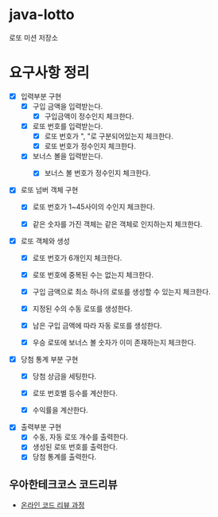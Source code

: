 # java-lotto

로또 미션 저장소

# 요구사항 정리
- [x] 입력부분 구현
  - [x] 구입 금액을 입력받는다.
    - [x] 구입금액이 정수인지 체크한다. 
  - [x] 로또 번호를 입력받는다.
    - [x] 로또 번호가 ", "로 구분되어있는지 체크한다.
    - [x] 로또 번호가 정수인지 체크한다.
  - [x] 보너스 볼을 입력받는다.
    - [x] 보너스 볼 번호가 정수인지 체크한다.  

    
- [x] 로또 넘버 객체 구현
  - [x] 로또 번호가 1~45사이의 수인지 체크한다.
  - [x] 같은 숫자를 가진 객체는 같은 객체로 인지하는지 체크한다.


- [x] 로또 객체와 생성
  - [x] 로또 번호가 6개인지 체크한다.
  - [x] 로또 번호에 중복된 수는 없는지 체크한다.
  - [x] 구입 금액으로 최소 하나의 로또를 생성할 수 있는지 체크한다.  
  - [x] 지정된 수의 수동 로또를 생성한다.  
  - [x] 남은 구입 금액에 따라 자동 로또를 생성한다.  
  - [x] 우승 로또에 보너스 볼 숫자가 이미 존재하는지 체크한다.


- [x] 당첨 통계 부분 구현
  - [x] 당첨 상금을 세팅한다.
  - [x] 로또 번호별 등수를 계산한다.
  - [x] 수익률을 계산한다.  


- [x] 출력부분 구현
  - [x] 수동, 자동 로또 개수를 출력한다.
  - [x] 생성된 로또 번호를 출력한다.
  - [x] 당첨 통계를 출력한다.

## 우아한테크코스 코드리뷰

- [온라인 코드 리뷰 과정](https://github.com/woowacourse/woowacourse-docs/blob/master/maincourse/README.md)

